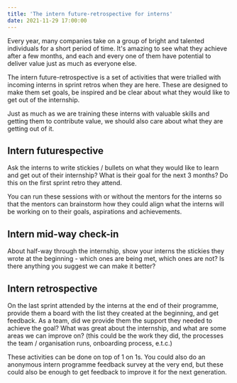 ```yaml
---
title: 'The intern future-retrospective for interns'
date: 2021-11-29 17:00:00
---
```


Every year, many companies take on a group of bright and talented individuals for a short period of time. It's amazing to see what they achieve after a few months, and each and every one of them have potential to deliver value just as much as everyone else.

The intern future-retrospective is a set of activities that were trialled with incoming interns in sprint retros when they are here. These are designed to make them set goals, be inspired and be clear about what they would like to get out of the internship.

Just as much as we are training these interns with valuable skills and getting them to contribute value, we should also care about what they are getting out of it.

## Intern futurespective

Ask the interns to write stickies / bullets on what they would like to learn and get out of their internship? What is their goal for the next 3 months? Do this on the first sprint retro they attend.

You can run these sessions with or without the mentors for the interns so that the mentors can brainstorm how they could align what the interns will be working on to their goals, aspirations and achievements.

## Intern mid-way check-in

About half-way through the internship, show your interns the stickies they wrote at the beginning - which ones are being met, which ones are not?
Is there anything you suggest we can make it better?

## Intern retrospective

On the last sprint attended by the interns at the end of their programme, provide them a board with the list they created at the beginning, and get feedback. As a team, did we provide them the support they needed to achieve the goal?
What was great about the internship, and what are some areas we can improve on? (this could be the work they did, the processes the team / organisation runs, onboarding process, e.t.c.)

These activities can be done on top of 1 on 1s. You could also do an anonymous intern programme feedback survey at the very end, but these could also be enough to get feedback to improve it for the next generation.
